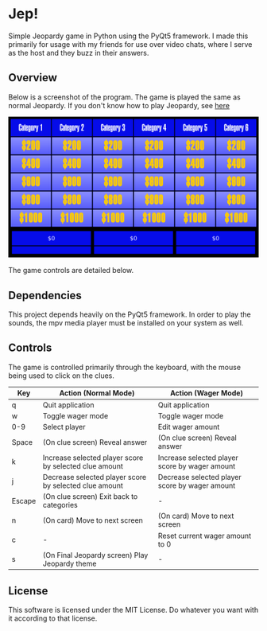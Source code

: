 # Jep!
Simple Jeopardy game in Python using the PyQt5 framework.
I made this primarily for usage with my friends for use over
video chats, where I serve as the host and they buzz in their
answers.

## Overview
Below is a screenshot of the program. The game is played the same as
normal Jeopardy. If you don't know how to play Jeopardy, see
[here](https://en.wikipedia.org/wiki/Jeopardy!)

![Jep! screenshot](./resources/img/README-screenshot.png)

The game controls are detailed below.

## Dependencies
This project depends heavily on the PyQt5 framework.
In order to play the sounds, the mpv media player must 
be installed on your system as well.

## Controls
The game is controlled primarily through the keyboard, with the mouse
being used to click on the clues.

| Key       | Action (Normal Mode)      | Action (Wager Mode)       |
| --------- | ------------------------- | ------------------------- |
| q         | Quit application          | Quit application          |
| w         | Toggle wager mode         | Toggle wager mode         |
| 0-9       | Select player             | Edit wager amount         |
| Space     | (On clue screen) Reveal answer | (On clue screen) Reveal answer |
| k         | Increase selected player score by selected clue amount | Increase selected player score by wager amount |
| j         | Decrease selected player score by selected clue amount | Decrease selected player score by wager amount |
| Escape    | (On clue screen) Exit back to categories | - |
| n         | (On card) Move to next screen | (On card) Move to next screen |
| c         | - | Reset current wager amount to 0 |
| s         | (On Final Jeopardy screen) Play Jeopardy theme | - |

## License
This software is licensed under the MIT License. Do whatever you want
with it according to that license.
